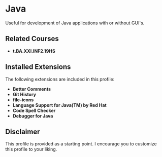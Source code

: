 # Java

Useful for development of Java applications with or without GUI's.

## Related Courses

* **t.BA.XXI.INF2.19HS**

## Installed Extensions

The following extensions are included in this profile:

* **Better Comments**
* **Git History**
* **file-icons**
* **Language Support for Java(TM) by Red Hat**
* **Code Spell Checker**
* **Debugger for Java**

## Disclaimer

This profile is provided as a starting point. I encourage you to customize this profile to your liking.